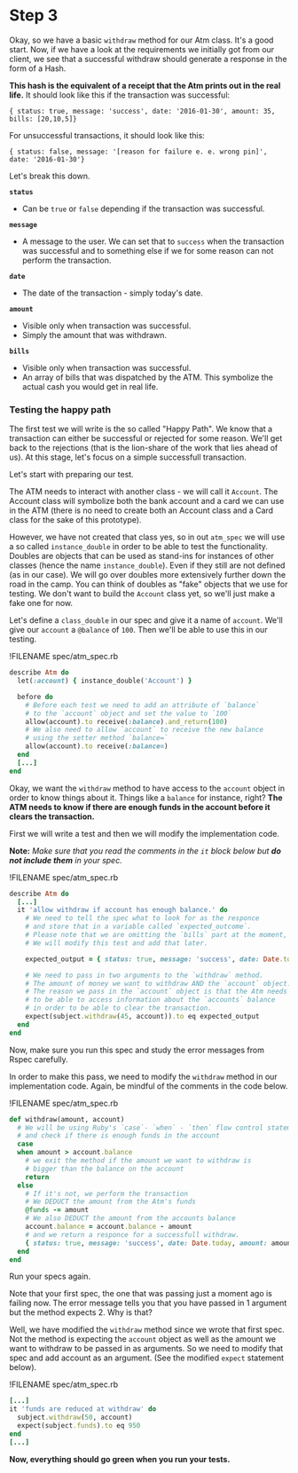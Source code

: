 # Step 3

Okay, so we have a basic `withdraw` method for our Atm class. It's a good start. Now, if we have a look at the requirements we initially got from our client, we see that a successful withdraw should generate a response in the form of a Hash. 

**This hash is the equivalent of a receipt that the Atm prints out in the real life.** It should look like this if the transaction was successful:

```
{ status: true, message: 'success', date: '2016-01-30', amount: 35, bills: [20,10,5]}
```

For unsuccessful transactions, it should look like this:

```
{ status: false, message: '[reason for failure e. e. wrong pin]', date: '2016-01-30'}
```

Let's break this down. 

**`status`** 
- Can be `true` or `false` depending if the transaction was successful.

**`message`** 
- A message to the user. We can set that to `success` when the transaction was successful and to something else if we for some reason can not perform the transaction. 

**`date`**
- The date of the transaction - simply today's date.

**`amount`** 
- Visible only when transaction was successful. 
- Simply the amount that was withdrawn.

**`bills`**
- Visible only when transaction was successful.
- An array of bills that was dispatched by the ATM. This symbolize the actual cash you would get in real life. 

### Testing the happy path

The first test we will write is the so called "Happy Path". We know that a transaction can either be successful or rejected for some reason. We'll get back to the rejections (that is the lion-share of the work that lies ahead of us). At this stage, let's focus on a simple successfull transaction. 

Let's start with preparing our test.

The ATM needs to interact with another class - we will call it `Account`. The Account class will symbolize both the bank account and a card we can use in the ATM (there is no need to create both an Account class and a Card class for the sake of this prototype).

However, we have not created that class yes, so in out `atm_spec` we will use a so called `instance_double` in order to be able to test the functionality. Doubles are objects that can be used as stand-ins for instances of other classes (hence the name `instance_double`). Even if they still are not defined (as in our case). We will go over doubles more extensively further down the road in the camp. You can think of doubles as "fake" objects that we use for testing. We don't want to build the `Account` class yet, so we'll just make a fake one for now.

Let's define a `class_double` in our spec and give it a name of `account`. We'll give our `account` a `@balance` of `100`. Then we'll be able to use this in our testing.

!FILENAME spec/atm_spec.rb
```ruby
describe Atm do
  let(:account) { instance_double('Account') }

  before do
    # Before each test we need to add an attribute of `balance`
    # to the `account` object and set the value to `100`
    allow(account).to receive(:balance).and_return(100)
    # We also need to allow `account` to receive the new balance
    # using the setter method `balance=`
    allow(account).to receive(:balance=)
  end
  [...]
end
```

Okay, we want the `withdraw` method to have access to the `account` object in order to know things about it. Things like a `balance` for instance, right? **The ATM needs to know if there are enough funds in the account before it clears the transaction.**

First we will write a test and then we will modify the implementation code.

**Note:** *Make sure that you read the comments in the `it` block below but **do not include them** in your spec.*

!FILENAME spec/atm_spec.rb
```ruby
describe Atm do
  [...]
  it 'allow withdraw if account has enough balance.' do
    # We need to tell the spec what to look for as the responce
    # and store that in a variable called `expected_outcome`.
    # Please note that we are omitting the `bills` part at the moment,
    # We will modify this test and add that later.

    expected_output = { status: true, message: 'success', date: Date.today, amount: 45 }

    # We need to pass in two arguments to the `withdraw` method.
    # The amount of money we want to withdraw AND the `account` object.
    # The reason we pass in the `account` object is that the Atm needs
    # to be able to access information about the `accounts` balance
    # in order to be able to clear the transaction.
    expect(subject.withdraw(45, account)).to eq expected_output
  end
end
```

Now, make sure you run this spec and study the error messages from Rspec carefully. 


In order to make this pass, we need to modify the `withdraw` method in our implementation code. Again, be mindful of the comments in the code below.

!FILENAME spec/atm_spec.rb
```ruby
def withdraw(amount, account)
  # We will be using Ruby's `case`- `when` - `then` flow control statement
  # and check if there is enough funds in the account
  case
  when amount > account.balance
    # we exit the method if the amount we want to withdraw is 
    # bigger than the balance on the account
    return
  else
    # If it's not, we perform the transaction
    # We DEDUCT the amount from the Atm's funds
    @funds -= amount
    # We also DEDUCT the amount from the accounts balance
    account.balance = account.balance - amount
    # and we return a responce for a successfull withdraw.
    { status: true, message: 'success', date: Date.today, amount: amount }
  end
end
```
Run your specs again. 

Note that your first spec, the one that was passing just a moment ago is failing now. The error message tells you that you have passed in 1 argument but the method expects 2. Why is that? 

Well, we have modified the `withdraw` method since we wrote that first spec. Not the method is expecting the `account` object as well as the amount we want to withdraw to be passed in as arguments. So we need to modify that spec and add account as an argument. (See the modified `expect` statement below). 

!FILENAME spec/atm_spec.rb
```ruby
[...]
it 'funds are reduced at withdraw' do
  subject.withdraw(50, account)
  expect(subject.funds).to eq 950
end
[...]
```

**Now, everything should go green when you run your tests.**










